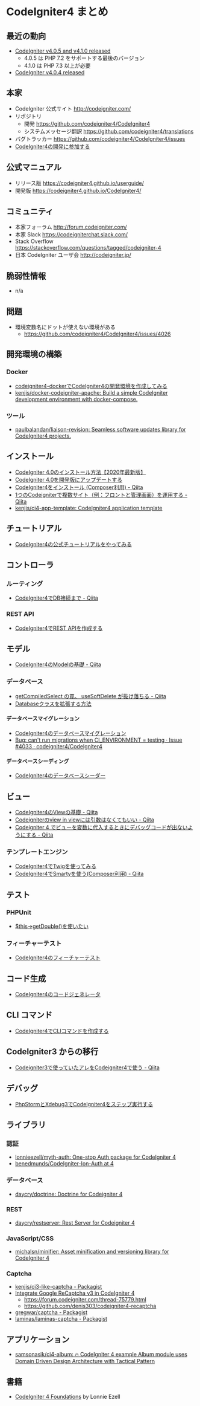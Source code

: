 # CodeIgniter4 まとめ

## 最近の動向
- [CodeIgniter v4.0.5 and v4.1.0 released](https://forum.codeigniter.com/thread-78507.html)
  - 4.0.5 は PHP 7.2 をサポートする最後のバージョン
  - 4.1.0 は PHP 7.3 以上が必要
- [CodeIgniter v4.0.4 released](https://forum.codeigniter.com/thread-77054.html)

## 本家
- CodeIgniter 公式サイト http://codeigniter.com/
- リポジトリ
  - 開発 https://github.com/codeigniter4/CodeIgniter4
  - システムメッセージ翻訳 https://github.com/codeigniter4/translations
- バグトラッカー https://github.com/codeigniter4/CodeIgniter4/issues
- [CodeIgniter4の開発に参加する](http://blog.a-way-out.net/blog/2020/12/22/join-codeigniter4-development/)

## 公式マニュアル
- リリース版 https://codeigniter4.github.io/userguide/
- 開発版 https://codeigniter4.github.io/CodeIgniter4/

## コミュニティ
- 本家フォーラム http://forum.codeigniter.com/
- 本家 Slack https://codeigniterchat.slack.com/
- Stack Overflow https://stackoverflow.com/questions/tagged/codeigniter-4
- 日本 CodeIgniter ユーザ会 http://codeigniter.jp/

## 脆弱性情報
- n/a

## 問題
- 環境変数名にドットが使えない環境がある
  - https://github.com/codeigniter4/CodeIgniter4/issues/4026

## 開発環境の構築

### Docker
- [codeigniter4-dockerでCodeIgniter4の開発環境を作成してみる](http://blog.a-way-out.net/blog/2020/12/08/codeigniter4-docker/)
- [kenjis/docker-codeigniter-apache: Build a simple CodeIgniter development environment with docker-compose.](https://github.com/kenjis/docker-codeigniter-apache)

### ツール
- [paulbalandan/liaison-revision: Seamless software updates library for CodeIgniter4 projects.](https://github.com/paulbalandan/liaison-revision)

## インストール
- [CodeIgniter 4.0のインストール方法【2020年最新版】](http://blog.a-way-out.net/blog/2020/12/29/how-to-install-codeigniter-404/)
- [CodeIgniter 4.0を開発版にアップデートする](
  http://blog.a-way-out.net/blog/2020/12/30/update-codeigniter-404/)
- [CodeIgniter4をインストール (Composer利用) - Qiita](https://qiita.com/kohenji01/items/a36dbbbb19bb8808d104)
- [1つのCodeigniterで複数サイト（例：フロントと管理画面）を運用する - Qiita](https://qiita.com/bananacoffee/items/ca7784ebe0d2d5a320d1)
- [kenjis/ci4-app-template: CodeIgniter4 application template](https://github.com/kenjis/ci4-app-template)

## チュートリアル
- [CodeIgniter4の公式チュートリアルをやってみる](http://blog.a-way-out.net/blog/2020/12/01/codeigniter4-tutorial-1/)

## コントローラ

### ルーティング
- [CodeIgniter4でDB接続まで - Qiita](https://qiita.com/kohenji01/items/ced458da42ce70e067f8)

### REST API
- [CodeIgniter4でREST APIを作成する](http://blog.a-way-out.net/blog/2020/12/20/codeigniter4-rest-api/)

## モデル
- [CodeIgniter4のModelの基礎 - Qiita](https://qiita.com/kohenji01/items/b3e947623309d478e02b)

### データベース
- [getCompiledSelect の罠、 useSoftDelete が抜け落ちる - Qiita](https://qiita.com/bananacoffee/items/0aff3f5cd005a5f1bfc6)
- [Databaseクラスを拡張する方法](https://forum.codeigniter.com/thread-78294-post-383813.html#pid383813)

#### データベースマイグレーション
- [CodeIgniter4のデータベースマイグレーション](http://blog.a-way-out.net/blog/2020/12/12/codeigniter4-database-migrations/)
- [Bug: can't run migrations when CI_ENVIRONMENT = testing · Issue #4033 · codeigniter4/CodeIgniter4](
  https://github.com/codeigniter4/CodeIgniter4/issues/4033)

#### データベースシーディング
- [CodeIgniter4のデータベースシーダー](http://blog.a-way-out.net/blog/2020/12/13/codeigniter4-database-seeder/)

## ビュー
- [CodeIgniter4のViewの基礎 - Qiita](https://qiita.com/kohenji01/items/44dc6c72077c0a9ec366)
- [Codeigniterのview in viewには引数はなくてもいい - Qiita](https://qiita.com/bananacoffee/items/5efac3a9d8b243922d2a)
- [Codeigniter 4 でビューを変数に代入するときにデバッグコードが出ないようにする - Qiita](https://qiita.com/bananacoffee/items/7b9b86c56609449ae219)

### テンプレートエンジン
- [CodeIgniter4でTwigを使ってみる](http://blog.a-way-out.net/blog/2020/12/10/codeigniter4-twig/)
- [CodeIgniter4でSmartyを使う(Composer利用) - Qiita](https://qiita.com/kohenji01/items/bcf4832af61e0e0c446f)

## テスト

### PHPUnit
- [$this->getDouble()を使いたい](https://github.com/kenjis/phpunit-helper)

### フィーチャーテスト
- [CodeIgniter4のフィーチャーテスト](http://blog.a-way-out.net/blog/2020/12/14/codeigniter4-feature-testing/)

## コード生成
- [CodeIgniter4のコードジェネレータ](http://blog.a-way-out.net/blog/2020/12/07/codeigniter4-cli-generators/)

## CLI コマンド
- [CodeIgniter4でCLIコマンドを作成する](http://blog.a-way-out.net/blog/2020/12/18/create-codeigniter4-cli-commands/)

## CodeIgniter3 からの移行
- [Codeigniter3で使っていたアレをCodeigniter4で使う - Qiita](https://qiita.com/bananacoffee/items/6bb631391c2301d28c73)

## デバッグ
- [PhpStormとXdebug3でCodeIgniter4をステップ実行する](http://blog.a-way-out.net/blog/2020/12/24/step-debugging-codeigniter4-with-phpstorm-and-xdebug3/)

## ライブラリ

### 認証
- [lonnieezell/myth-auth: One-stop Auth package for CodeIgniter 4](https://github.com/lonnieezell/myth-auth)
- [benedmunds/CodeIgniter-Ion-Auth at 4](
  https://github.com/benedmunds/CodeIgniter-Ion-Auth/tree/4)

### データベース
- [daycry/doctrine: Doctrine for Codeigniter 4](https://github.com/daycry/doctrine)

### REST
- [daycry/restserver: Rest Server for Codeigniter 4](https://github.com/daycry/restserver)

### JavaScript/CSS
- [michalsn/minifier: Asset minification and versioning library for CodeIgniter 4](https://github.com/michalsn/minifier)

### Captcha
- [kenjis/ci3-like-captcha - Packagist](https://packagist.org/packages/kenjis/ci3-like-captcha)
- [Integrate Google ReCaptcha v3 in CodeIgniter 4](http://denis303.com/blog/1-integrate-google-recaptcha-v3-in-codeigniter4)
  - https://forum.codeigniter.com/thread-75779.html
  - https://github.com/denis303/codeigniter4-recaptcha
- [gregwar/captcha - Packagist](https://packagist.org/packages/gregwar/captcha)
- [laminas/laminas-captcha - Packagist](https://packagist.org/packages/laminas/laminas-captcha)

## アプリケーション
- [samsonasik/ci4-album: 🔥 CodeIgniter 4 example Album module uses Domain Driven Design Architecture with Tactical Pattern](https://github.com/samsonasik/ci4-album)

## 書籍
- [CodeIgniter 4 Foundations](https://leanpub.com/codeigniter4foundations) by Lonnie Ezell
